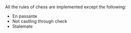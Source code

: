 All the rules of chess are implemented except the following:
- En passante
- Not castling through check
- Stalemate